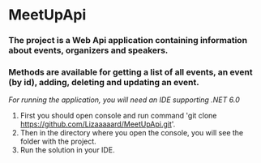 # MeetUpApi
### The project is a Web Api application containing information about events, organizers and speakers.
### Methods are available for getting a list of all events, an event (by id), adding, deleting and updating an event.
_For running the application, you will need an IDE supporting .NET 6.0_
1. First you should open console and run command 'git clone https://github.com/Lizaaaaard/MeetUpApi.git'.
2. Then in the directory where you open the console, you will see the folder with the project.
3. Run the solution in your IDE.
